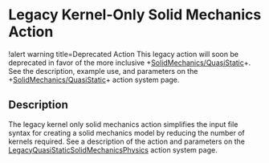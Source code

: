 # Legacy Kernel-Only Solid Mechanics Action

!alert warning title=Deprecated Action
This legacy action will soon be deprecated in favor of the more inclusive
+[SolidMechanics/QuasiStatic](/Physics/SolidMechanics/QuasiStatic/index.md)+.
See the description, example use, and parameters on the
+[SolidMechanics/QuasiStatic](/Physics/SolidMechanics/QuasiStatic/index.md)+ action system page.

## Description

The legacy kernel only solid mechanics action simplifies the input file syntax
for creating a solid mechanics model by reducing the number of kernels required.
See a description of the action and parameters on the
[LegacyQuasiStaticSolidMechanicsPhysics](/Kernels/SolidMechanics/index.md) action system page.
